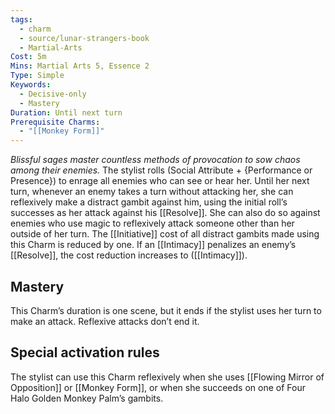 ```yaml
---
tags:
  - charm
  - source/lunar-strangers-book
  - Martial-Arts
Cost: 5m
Mins: Martial Arts 5, Essence 2
Type: Simple
Keywords:
  - Decisive-only
  - Mastery
Duration: Until next turn
Prerequisite Charms:
  - "[[Monkey Form]]"
---
```

*Blissful sages master countless methods of provocation to sow chaos among their enemies.*
The stylist rolls (Social Attribute + {Performance or Presence}) to enrage all enemies who can see or hear her. Until her next turn, whenever an enemy takes a turn without attacking her, she can reflexively make a distract gambit against him, using the initial roll’s successes as her attack against his [[Resolve]]. She can also do so against enemies who use magic to reflexively attack someone other than her outside of her turn.
The [[Initiative]] cost of all distract gambits made using this Charm is reduced by one. If an [[Intimacy]] penalizes an enemy’s [[Resolve]], the cost reduction increases to ([[Intimacy]]).
## Mastery
This Charm’s duration is one scene, but it ends if the stylist uses her turn to make an attack. Reflexive attacks don’t end it.
## Special activation rules
The stylist can use this Charm reflexively when she uses [[Flowing Mirror of Opposition]] or [[Monkey Form]], or when she succeeds on one of Four Halo Golden Monkey Palm’s gambits.